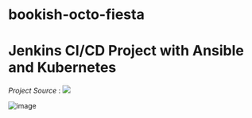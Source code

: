 # bookish-octo-fiesta
# Jenkins CI/CD Project with Ansible and Kubernetes

*Project Source* : [![](https://camo.githubusercontent.com/602759a6c9a2e3427d2886ff51a749647055e76abca2655e6af40afb422955b4/68747470733a2f2f7777772e7564656d792e636f6d2f73686172652f3130323350343340547a4874447631374f4579745141506a4c77753365347a4c726d786753414946304d624d466668454b7a467737625f4247565f6431674e5864414b584e5078732f)](https://camo.githubusercontent.com/602759a6c9a2e3427d2886ff51a749647055e76abca2655e6af40afb422955b4/68747470733a2f2f7777772e7564656d792e636f6d2f73686172652f3130323350343340547a4874447631374f4579745141506a4c77753365347a4c726d786753414946304d624d466668454b7a467737625f4247565f6431674e5864414b584e5078732f)

![image](https://user-images.githubusercontent.com/76660222/205700729-5651c04f-e7c0-4baa-bed4-db280123f00e.png)

